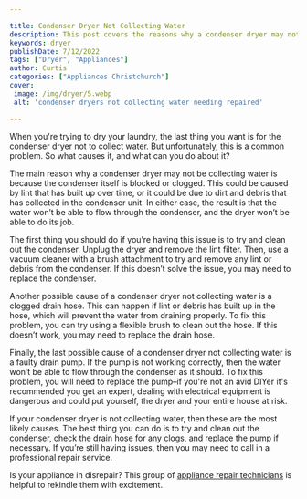 ```yaml
---

title: Condenser Dryer Not Collecting Water
description: This post covers the reasons why a condenser dryer may not be collecting water, as well as some tips for fixing the problem. If your condenser dryer isn't collecting water, read this post to find out why.
keywords: dryer
publishDate: 7/12/2022
tags: ["Dryer", "Appliances"]
author: Curtis
categories: ["Appliances Christchurch"]
cover: 
 image: /img/dryer/5.webp
 alt: 'condenser dryers not collecting water needing repaired'

---
```


When you're trying to dry your laundry, the last thing you want is for the condenser dryer not to collect water. But unfortunately, this is a common problem. So what causes it, and what can you do about it?

The main reason why a condenser dryer may not be collecting water is because the condenser itself is blocked or clogged. This could be caused by lint that has built up over time, or it could be due to dirt and debris that has collected in the condenser unit. In either case, the result is that the water won’t be able to flow through the condenser, and the dryer won’t be able to do its job.

The first thing you should do if you’re having this issue is to try and clean out the condenser. Unplug the dryer and remove the lint filter. Then, use a vacuum cleaner with a brush attachment to try and remove any lint or debris from the condenser. If this doesn’t solve the issue, you may need to replace the condenser.

Another possible cause of a condenser dryer not collecting water is a clogged drain hose. This can happen if lint or debris has built up in the hose, which will prevent the water from draining properly. To fix this problem, you can try using a flexible brush to clean out the hose. If this doesn’t work, you may need to replace the drain hose.

Finally, the last possible cause of a condenser dryer not collecting water is a faulty drain pump. If the pump is not working correctly, then the water won’t be able to flow through the condenser as it should. To fix this problem, you will need to replace the pump–if you're not an avid DIYer it's recommended you get an expert, dealing with electrical equipment is dangerous and could put yourself, the dryer and your entire house at risk.

If your condenser dryer is not collecting water, then these are the most likely causes. The best thing you can do is to try and clean out the condenser, check the drain hose for any clogs, and replace the pump if necessary. If you’re still having issues, then you may need to call in a professional repair service.

Is your appliance in disrepair? This group of <a href="/pages/appliance-repair-technicians/">appliance repair technicians</a> is helpful to rekindle them with excitement.